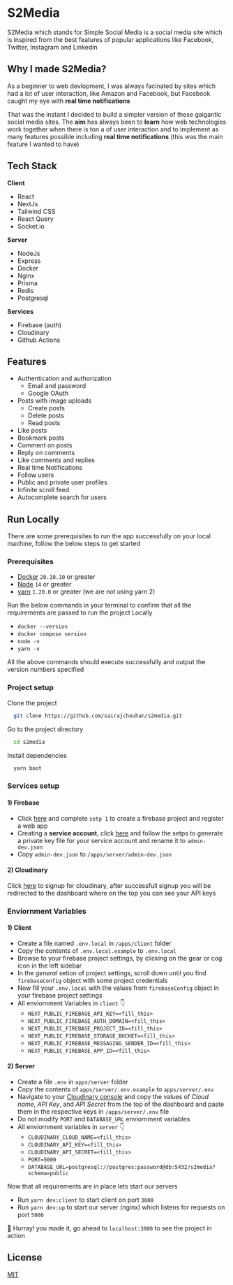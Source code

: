 # S2Media

S2Media which stands for Simple Social Media is a social media
site which is inspired from the best features of popular applications
like Facebook, Twitter, Instagram and Linkedin

## Why I made S2Media?

As a beginner to web devlopment, I was always facinated by
sites which had a lot of user interaction, like Amazon and Facebook,
but Facebook caught my eye with **real time notifications**

That was the instant I decided to build a simpler version of
these gaigantic social media sites. The **aim** has always been to
**learn** how web technologies work together when there is ton a
of user interaction and to implement as many features possible including **real time notifications**
(this was the main feature I wanted to have)

## Tech Stack

**Client**

- React
- NextJs
- Tailwind CSS
- React Query
- Socket.io

**Server**

- NodeJs
- Express
- Docker
- Nginx
- Prisma
- Redis
- Postgresql

**Services**

- Firebase (auth)
- Cloudinary
- Github Actions

## Features

- Authentication and authorization
  - Email and password
  - Google OAuth
- Posts with image uploads
  - Create posts
  - Delete posts
  - Read posts
- Like posts
- Bookmark posts
- Comment on posts
- Reply on comments
- Like comments and replies
- Real time Notifications
- Follow users
- Public and private user profiles
- Infinite scroll feed
- Autocomplete search for users

## Run Locally

There are some prerequisites to run the app successfully on your
local machine, follow the below steps to get started

### Prerequisites

- [Docker](docker.com/get-started) `20.10.10` or greater
- [Node](https://nodejs.org/en/) `14` or greater
- [yarn](https://classic.yarnpkg.com/en/docs/install#windows-stable) `1.20.0` or greater (we are not using yarn 2)

Run the below commands in your terminal to confirm that all
the requirements are passed to run the project Locally

- `docker --version`
- `docker compose version`
- `node -v`
- `yarn -v`

All the above commands should execute successfully and output
the version numbers specified

### Project setup

Clone the project

```bash
  git clone https://github.com/sairajchouhan/s2media.git
```

Go to the project directory

```bash
  cd s2media
```

Install dependencies

```bash
  yarn boot
```

### Services setup

#### 1) Firebase

- Click [here](https://firebase.google.com/docs/web/setup#create-firebase-project-and-app)
  and complete `setp 1` to create a firebase project and register
  a web app
- Creating a **service account**, click [here](https://firebase.google.com/docs/admin/setup#initialize-sdk)
  and follow the setps to generate a private key file for your service account and rename it
  to `admin-dev.json`
- Copy `admin-dev.json` to `/apps/server/admin-dev.json`

#### 2) Cloudinary

Click [here](https://cloudinary.com/users/register/free) to signup for cloudinary,
after successfull signup you will
be redirected to the dashboard where on the top you can see your API
keys

### Enviornment Variables

#### 1) Client

- Create a file named `.env.local` in `/apps/client` folder
- Copy the contents of `.env.local.example` to `.env.local`
- Browse to your firebase project settings, by clicking on the
  gear or cog icon in the left sidebar
- In the _general_ setion of project settings, scroll down
  until you find `firebaseConfig` object with some project credentials
- Now fill your `.env.local` with the values from `firebaseConfig` object
  in your firebase project settings
- All enviornment Variables in `client` 👇
  - `NEXT_PUBLIC_FIREBASE_API_KEY=<fill_this>`
  - `NEXT_PUBLIC_FIREBASE_AUTH_DOMAIN=<fill_this>`
  - `NEXT_PUBLIC_FIREBASE_PROJECT_ID=<fill_this>`
  - `NEXT_PUBLIC_FIREBASE_STORAGE_BUCKET=<fill_this>`
  - `NEXT_PUBLIC_FIREBASE_MESSAGING_SENDER_ID=<fill_this>`
  - `NEXT_PUBLIC_FIREBASE_APP_ID=<fill_this>`

#### 2) Server

- Create a file `.env` in `apps/server` folder
- Copy the contents of `apps/server/.env.example` to `apps/server/.env`
- Navigate to your [Cloudinary console](https://cloudinary.com/console) and copy
  the values of _Cloud name_, _API Key_, and _API Secret_ from the
  top of the dashboard and paste them in the respective keys in
  `/apps/server/.env` file
- Do not modify `PORT` and `DATABASE_URL` enviornment variables
- All enviornment variables in `server` 👇
  - `CLOUDINARY_CLOUD_NAME=<fill_this>`
  - `CLOUDINARY_API_KEY=<fill_this>`
  - `CLOUDINARY_API_SECRET=<fill_this>`
  - `PORT=5000`
  - `DATABASE_URL=postgresql://postgres:password@db:5432/s2media?schema=public`

Now that all requirements are in place lets start our servers

- Run `yarn dev:client` to start client on port `3000`
- Run `yarn dev:up` to start our server (nginx) which listens for
  requests on port `5000`

🥳 Hurray! you made it, go ahead to `localhost:3000` to see the
project in action

## License

[MIT](https://choosealicense.com/licenses/mit/)
